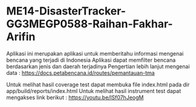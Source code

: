 # ME14-DisasterTracker-GG3MEGP0588-Raihan-Fakhar-Arifin
Aplikasi ini merupakan aplikasi untuk memberitahu informasi mengenai bencana yang terjadi di Indonesia
Aplikasi dapat memfilter bencana berdasarkan jenis dan daerah terjadinya
Pengertian lebih lanjut mengenai data : https://docs.petabencana.id/routes/pemantauan-tma

Untuk melihat hasil coverage test dapat membuka file index.html pada dir app/build/reports/index.html
Untuk melihat hasil instrument test dapat mengakses link berikut : https://youtu.be/lSf07hJeogM

